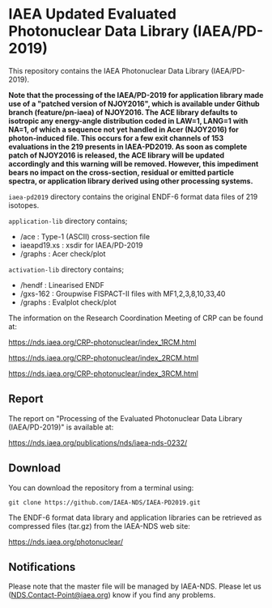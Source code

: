 # IAEA Updated Evaluated Photonuclear Data Library (IAEA/PD-2019)
This repository contains the IAEA Photonuclear Data Library (IAEA/PD-2019). 

**Note that the processing of the IAEA/PD-2019 for application library made use of a "patched version of NJOY2016", which is available under Github branch (feature/pn-iaea) of NJOY2016. The ACE library defaults to isotropic any energy-angle distribution coded in LAW=1, LANG=1 with NA=1, of which a sequence not yet handled in Acer (NJOY2016) for photon-induced file. This occurs for a few exit channels of 153 evaluations in the 219 presents in IAEA-PD2019. As soon as complete patch of NJOY2016 is released, the ACE library will be updated accordingly and this warning will be removed. However, this impediment bears no impact on the cross-section, residual or emitted particle spectra, or application library derived using other processing systems.**

``iaea-pd2019`` directory contains the original ENDF-6 format data files of 219 isotopes.  

``application-lib`` directory contains;  
- /ace            : Type-1 (ASCII) cross-section file  
- iaeapd19.xs     : xsdir for IAEA/PD-2019  
- /graphs         : Acer check/plot  

``activation-lib`` directory contains;  
- /hendf         : Linearised ENDF  
- /gxs-162       : Groupwise FISPACT-II files with MF1,2,3,8,10,33,40  
- /graphs        : Evalplot check/plot  

The information on the Research Coordination Meeting of CRP can be found at:

https://nds.iaea.org/CRP-photonuclear/index_1RCM.html

https://nds.iaea.org/CRP-photonuclear/index_2RCM.html

https://nds.iaea.org/CRP-photonuclear/index_3RCM.html

## Report
The report on "Processing of the Evaluated Photonuclear Data Library (IAEA/PD-2019)" is available at:

https://nds.iaea.org/publications/nds/iaea-nds-0232/

## Download
You can download the repository from a terminal using:

```
git clone https://github.com/IAEA-NDS/IAEA-PD2019.git
```

The ENDF-6 format data library and application libraries can be retrieved as compressed files (tar.gz) from the IAEA-NDS web site:

https://nds.iaea.org/photonuclear/


## Notifications
Please note that the master file will be managed by IAEA-NDS. Please
let us (NDS.Contact-Point@iaea.org) know if you find any problems.

